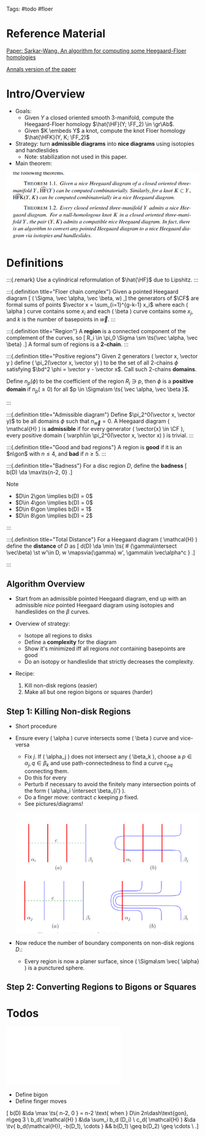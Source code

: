Tags: #todo #floer 

# Reference Material

[Paper: Sarkar-Wang, An algorithm for computing some Heegaard-Floer homologies](https://arxiv.org/pdf/math/0607777.pdf)

[Annals version of the paper](https://annals.math.princeton.edu/wp-content/uploads/annals-v171-n2-p11-s.pdf)

# Intro/Overview

- Goals: 
  - Given $Y$ a closed oriented smooth 3-manifold, compute the Heegaard-Floer homology $\hat{\HF}(Y; \FF_2) \in \gr\Ab$.
  - Given $K \embeds Y$ a knot, compute the knot Floer homology $\hat{\HFK}(Y, K; \FF_2)$
- Strategy: turn **admissible diagrams** into **nice diagrams** using isotopies and handleslides
  - Note: stabilization not used in this paper.
- Main theorem:

![image_2021-05-05-12-26-55](figures/image_2021-05-05-12-26-55.png)

# Definitions


:::{.remark}
Use a cylindrical reformulation of $\hat{\HF}$ due to Lipshitz.
:::


:::{.definition title="Floer chain complex"}
Given a pointed Heegaard diagram 
\[
( \Sigma, \vec \alpha, \vec \beta, w)
,\]
the generators of $\CF$ are formal sums of points $\vector x = \sum_{i=1}^{g-k-1} x_i$ where each \( \alpha \) curve contains some $x_i$ and each \( \beta \) curve contains some $x_j$, and $k$ is the number of basepoints in $\vec w$.
:::


:::{.definition title="Region"}
A **region** is a connected component of the complement of the curves, so
\[
R_i \in \pi_0 \Sigma \sm \ts{\vec \alpha, \vec \beta}
.\]
A formal sum of regions is a **2-chain**.
:::


:::{.definition title="Positive regions"}
Given 2 generators \( \vector x, \vector y \) define \( \pi_2(\vector x, \vector y) \) to be the set of all 2-chains $\phi$ satisfying $\bd^2 \phi = \vector y - \vector x$.
Call such 2-chains **domains**.

Define $n_p(\phi)$ to be the coefficient of the region $R_i \ni p$, then $\phi$ is a **positive domain** if $n_p(\geq 0)$ for all $p \in \Sigma\sm \ts{ \vec \alpha, \vec \beta }$.

:::




:::{.definition title="Admissible diagram"}
Define $\pi_2^0(\vector x, \vector y)$ to be all domains $\phi$ such that $n_{\vec w} = 0$.
A Heegaard diagram \( \mathcal{H}  \) is **admissible** if for every generator \( \vector{x} \in \CF \), every positive domain \( \varphi\in \pi_2^0(\vector x, \vector x) \) is trivial. 
:::


:::{.definition title="Good and bad regions"}
A region is **good** if it is an $n\gon$ with $n\leq 4$, and **bad** if $n\geq 5$.
:::


:::{.definition title="Badness"}
For a disc region $D$, define the **badness**
\[
b(D) \da \max\ts{n-2, 0}
.\]

Note 

- $D\in 2\gon \implies b(D) = 0$
- $D\in 4\gon \implies b(D) = 0$
- $D\in 6\gon \implies b(D) = 1$
- $D\in 8\gon \implies b(D) = 2$

:::


:::{.definition title="Total Distance"}
For a Heegaard diagram \( \mathcal{H}  \) define the **distance** of $D$ as 
\[
d(D) \da \min \ts{ \# (\gamma\intersect \vec\beta) \st w'\in D, w \mapsvia{\gamma} w', \gamma\in \vec\alpha^c }
.\]

:::



## Algorithm Overview

- Start from an admissible pointed Heegaard diagram, end up with an admissible *nice* pointed Heegaard diagram using isotopies and handleslides on the $\beta$ curves.

- Overview of strategy:

  - Isotope all regions to disks
  - Define a **complexity** for the diagram
  - Show it's minimized iff all regions *not* containing basepoints are good
  - Do an isotopy or handleslide that strictly decreases the complexity.

- Recipe:

  1. Kill non-disk regions (easier)
  2. Make all but one region bigons or squares (harder)

## Step 1: Killing Non-disk Regions

- Short procedure
- Ensure every \( \alpha \) curve intersects some \( \beta \) curve and vice-versa
  - Fix $j$. 
  If \( \alpha_j \) does not intersect any \( \beta_k \), 
  choose a $p\in \alpha_j, q\in \beta_k$ and use path-connectedness to find a curve $c_{pq}$ connecting them.
  - Do this for every 
  - Perturb if necessary to avoid the finitely many intersection points of the form \( \alpha_i \intersect \beta_{i'} \).
  - Do a finger move: contract $c$ keeping $p$ fixed.
  - See pictures/diagrams!

  ![image_2021-05-05-13-40-43](figures/image_2021-05-05-13-40-43.png)
  ![image_2021-05-05-13-40-54](figures/image_2021-05-05-13-40-54.png)

- Now reduce the number of boundary components on non-disk regions $D$.:

  - Every region is now a planer surface, since \( \Sigma\sm \vec{ \alpha} \) is a punctured sphere.
## Step 2: Converting Regions to Bigons or Squares

# Todos

![](zettelkasten/attachments/Apr%2028%2000h23.pdf)

- Define bigon
- Define finger moves


\[
b(D) &\da \max \ts{ n-2, 0 } = n-2 \text{ when } D\in 2n\dash\text{gon}, n\geq 3 \\
b_d( \mathcal{H} ) &\da \sum_i b_d (D_i) \\
c_d( \mathcal{H} ) &\da \tv{ b_d(\mathcal{H}), -b(D_1), \cdots } && b(D_1) \geq b(D_2) \geq \cdots \\
.\]


